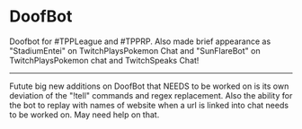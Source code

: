 DoofBot
=======

Doofbot for #TPPLeague and #TPPRP. Also made brief appearance as "StadiumEntei" on TwitchPlaysPokemon Chat and "SunFlareBot" on TwitchPlaysPokemon chat and TwitchSpeaks Chat!
***************************************************
Futute big new additions on DoofBot that NEEDS to be worked on is its own deviation of the "!tell" commands and regex replacement. Also the ability for the bot to replay with names of website when a url is linked into chat needs to be worked on. May need help on that.
